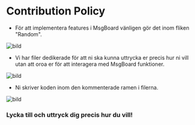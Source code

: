 # Contribution Policy

* För att implementera features i MsgBoard vänligen gör det inom fliken "Random".

![bild](https://user-images.githubusercontent.com/76432491/214716763-3d53b16c-326d-4588-8bc0-5c360cf29e0d.png)

* Vi har filer dedikerade för att ni ska kunna uttrycka er precis hur ni vill utan att oroa er för att interagera med MsgBoard funktioner.

![bild](https://user-images.githubusercontent.com/76432491/214717299-a9117adc-2aee-43dd-a0c8-9eaf61653a6b.png)

* Ni skriver koden inom den kommenterade ramen i filerna.

![bild](https://user-images.githubusercontent.com/76432491/214717515-f615ddec-a6a0-4e63-9670-b2cca82facf6.png)

### Lycka till och uttryck dig precis hur du vill!
